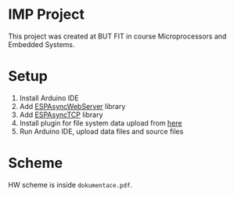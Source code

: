# IMP Project

This project was created at BUT FIT in course Microprocessors and Embedded Systems. 

# Setup

1. Install Arduino IDE
2. Add [ESPAsyncWebServer](https://github.com/me-no-dev/ESPAsyncWebServer) library
3. Add [ESPAsyncTCP](https://github.com/me-no-dev/ESPAsyncTCP) library
4. Install plugin for file system data upload from [here](https://github.com/esp8266/arduino-esp8266fs-plugin)
5. Run Arduino IDE, upload data files and source files

# Scheme

HW scheme is inside `dokumentace.pdf`.